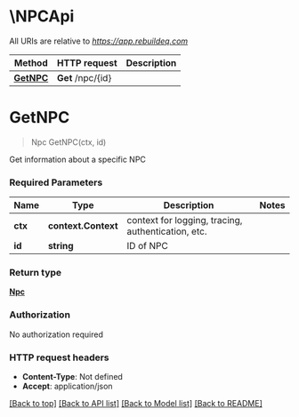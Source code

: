 # \NPCApi

All URIs are relative to *https://app.rebuildeq.com*

Method | HTTP request | Description
------------- | ------------- | -------------
[**GetNPC**](NPCApi.md#GetNPC) | **Get** /npc/{id} | 


# **GetNPC**
> Npc GetNPC(ctx, id)


Get information about a specific NPC

### Required Parameters

Name | Type | Description  | Notes
------------- | ------------- | ------------- | -------------
 **ctx** | **context.Context** | context for logging, tracing, authentication, etc.
  **id** | **string**| ID of NPC | 

### Return type

[**Npc**](NPC.md)

### Authorization

No authorization required

### HTTP request headers

 - **Content-Type**: Not defined
 - **Accept**: application/json

[[Back to top]](#) [[Back to API list]](../README.md#documentation-for-api-endpoints) [[Back to Model list]](../README.md#documentation-for-models) [[Back to README]](../README.md)

